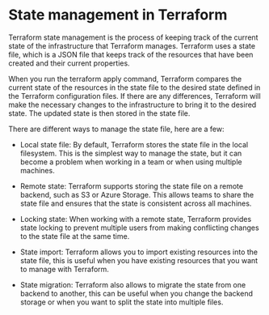 # State management in Terraform

Terraform state management is the process of keeping track of the current state of the infrastructure that Terraform manages. Terraform uses a state file, which is a JSON file that keeps track of the resources that have been created and their current properties.

When you run the terraform apply command, Terraform compares the current state of the resources in the state file to the desired state defined in the Terraform configuration files. If there are any differences, Terraform will make the necessary changes to the infrastructure to bring it to the desired state. The updated state is then stored in the state file.

There are different ways to manage the state file, here are a few:

- Local state file: By default, Terraform stores the state file in the local filesystem. This is the simplest way to manage the state, but it can become a problem when working in a team or when using multiple machines.

- Remote state: Terraform supports storing the state file on a remote backend, such as S3 or Azure Storage. This allows teams to share the state file and ensures that the state is consistent across all machines.

- Locking state: When working with a remote state, Terraform provides state locking to prevent multiple users from making conflicting changes to the state file at the same time.

- State import: Terraform allows you to import existing resources into the state file, this is useful when you have existing resources that you want to manage with Terraform.

- State migration: Terraform also allows to migrate the state from one backend to another, this can be useful when you change the backend storage or when you want to split the state into multiple files.
